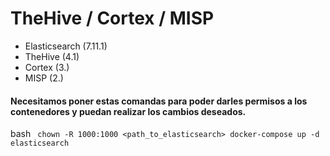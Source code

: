 # TheHive / Cortex / MISP
- Elasticsearch (7.11.1)
- TheHive (4.1)
- Cortex (3.)
- MISP (2.)
 
#### Necesitamos poner estas comandas para poder darles permisos a los contenedores y puedan realizar los cambios deseados.
bash ```
chown -R 1000:1000 <path_to_elasticsearch>
docker-compose up -d elasticsearch```

